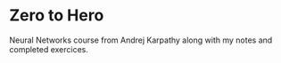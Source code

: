 # Zero to Hero
Neural Networks course from Andrej Karpathy along with my notes and completed exercices.

